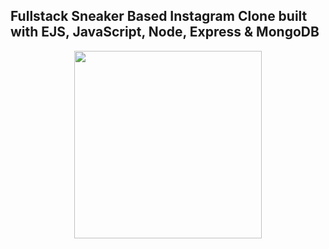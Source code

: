 ## Fullstack Sneaker Based Instagram Clone built with EJS, JavaScript, Node, Express & MongoDB
<p align="center"><img src="public/img/hxh.png" height=300px></p>


